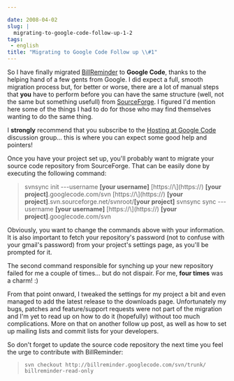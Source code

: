 ```yaml
---

date: 2008-04-02
slug: |
  migrating-to-google-code-follow-up-1-2
tags:
 - english
title: "Migrating to Google Code Follow up \\#1"
---
```


So I have finally migrated
[BillReminder](http://code.google.com/p/billreminder/) to **Google
Code**, thanks to the helping hand of a few gents from Google. I did
expect a full, smooth migration process but, for better or worse, there
are a lot of manual steps that **you** have to perform before you can
have the same structure (well, not the same but something usefull) from
[SourceForge](http://www.sf.net). I figured I'd mention here some of the
things I had to do for those who may find themselves wanting to do the
same thing.

I **strongly** recommend that you subscribe to the [Hosting at Google
Code](http://groups.google.com/group/google-code-hosting) discussion
group... this is where you can expect some good help and pointers!

Once you have your project set up, you'll probably want to migrate your
source code repository from SourceForge. That can be easily done by
executing the following command:

> svnsync init ---username **\[your username\]** [https://\\](https://\)
> **\[your project\]**.googlecode.com/svn [https://\\](https://\)
> **\[your project\]**.svn.sourceforge.net/svnroot/**\[your project\]**
> svnsync sync ---username **\[your username\]** [https://\\](https://\)
> **\[your project\]**.googlecode.com/svn

Obviously, you want to change the commands above with your information.
It is also important to fetch your repository's password (not to confuse
with your gmail's password) from your project's settings page, as you'll
be prompted for it.

The second command responsible for synching up your new repository
failed for me a couple of times... but do not dispair. For me, **four
times** was a charm! :)

From that point onward, I tweaked the settings for my project a bit and
even managed to add the latest release to the downloads page.
Unfortunately my bugs, patches and feature/support requests were not
part of the migration and I'm yet to read up on how to do it (hopefully)
without too much complications. More on that on another follow up post,
as well as how to set up mailing lists and commit lists for your
developers.

So don't forget to update the source code repository the next time you
feel the urge to contribute with BillReminder:

> `svn checkout http://billreminder.googlecode.com/svn/trunk/ billreminder-read-only`
